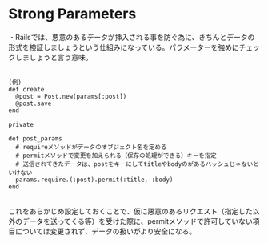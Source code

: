 # Strong Parameters
・Railsでは、悪意のあるデータが挿入される事を防ぐ為に、きちんとデータの形式を検証しましょうという仕組みになっている。パラメーターを強めにチェックしましょうと言う意味。<br><br>

```
(例)
def create
  @post = Post.new(params[:post])
  @post.save
end

private

def post_params
  # requireメソッドがデータのオブジェクト名を定める
  # permitメソッドで変更を加えられる（保存の処理ができる）キーを指定
  # 送信されてきたデータは、postをキーにしてtitleやbodyのがあるハッシュじゃないといけない
  params.require.(:post).permit(:title, :body)
end
```

<br>
これをあらかじめ設定しておくことで、仮に悪意のあるリクエスト（指定した以外のデータを送ってくる等）を受けた際に、permitメソッドで許可していない項目については変更されず、データの扱いがより安全になる。